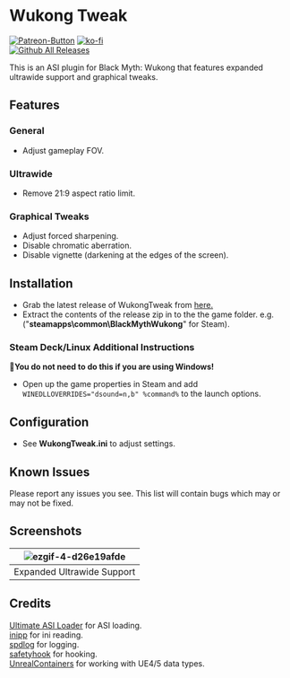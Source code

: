 # Wukong Tweak
[![Patreon-Button](https://github.com/user-attachments/assets/d48a56e7-ab96-4257-8b7e-e2293695e6cb)](https://www.patreon.com/Wintermance) [![ko-fi](https://ko-fi.com/img/githubbutton_sm.svg)](https://ko-fi.com/W7W01UAI9)<br />
[![Github All Releases](https://img.shields.io/github/downloads/Lyall/WukongTweak/total.svg)](https://github.com/Lyall/WukongTweak/releases)

This is an ASI plugin for Black Myth: Wukong that features expanded ultrawide support and graphical tweaks.

## Features
### General
- Adjust gameplay FOV.

### Ultrawide
- Remove 21:9 aspect ratio limit.

### Graphical Tweaks
- Adjust forced sharpening.
- Disable chromatic aberration.
- Disable vignette (darkening at the edges of the screen).

## Installation
- Grab the latest release of WukongTweak from [here.](https://github.com/Lyall/WukongTweak/releases)
- Extract the contents of the release zip in to the the game folder. e.g. ("**steamapps\common\BlackMythWukong**" for Steam).

### Steam Deck/Linux Additional Instructions
🚩**You do not need to do this if you are using Windows!**
- Open up the game properties in Steam and add `WINEDLLOVERRIDES="dsound=n,b" %command%` to the launch options.

## Configuration
- See **WukongTweak.ini** to adjust settings.

## Known Issues
Please report any issues you see.
This list will contain bugs which may or may not be fixed.

## Screenshots
| ![ezgif-4-d26e19afde](https://github.com/user-attachments/assets/20bed27f-f26b-4fea-8321-065da2a22c34) |
|:--:|
| Expanded Ultrawide Support |

## Credits
[Ultimate ASI Loader](https://github.com/ThirteenAG/Ultimate-ASI-Loader) for ASI loading. <br />
[inipp](https://github.com/mcmtroffaes/inipp) for ini reading. <br />
[spdlog](https://github.com/gabime/spdlog) for logging. <br />
[safetyhook](https://github.com/cursey/safetyhook) for hooking. <br />
[UnrealContainers](https://github.com/Fischsalat/UnrealContainers) for working with UE4/5 data types.
